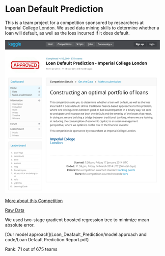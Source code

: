 Loan Default Prediction
====================================================
This is a team project for a competition sponsored by researchers at Imperial College London. We used data mining skills to determine whether a loan will default, as well as the loss incurred if it does default.

![Project Screenshot](/images/about.png "Competition Screenshot")

[More about this Competition](https://www.kaggle.com/c/loan-default-prediction)

[Raw Data](https://www.kaggle.com/c/loan-default-prediction/data)

We used two-stage gradient boosted regression tree to minimize mean absolute error.

[Our model approach](Loan_Deafault_Prediction/model approach and code/Loan Default Prediction Report.pdf)

Rank: 71 out of 675 teams